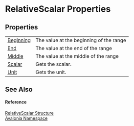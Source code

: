 # RelativeScalar Properties




## Properties
<table>
<tr>
<td><a href="P_Avalonia_RelativeScalar_Beginning">Beginning</a></td>
<td>The value at the beginning of the range</td>
</tr>
<tr>
<td><a href="P_Avalonia_RelativeScalar_End">End</a></td>
<td>The value at the end of the range</td>
</tr>
<tr>
<td><a href="P_Avalonia_RelativeScalar_Middle">Middle</a></td>
<td>The value at the middle of the range</td>
</tr>
<tr>
<td><a href="P_Avalonia_RelativeScalar_Scalar">Scalar</a></td>
<td>Gets the scalar.</td>
</tr>
<tr>
<td><a href="P_Avalonia_RelativeScalar_Unit">Unit</a></td>
<td>Gets the unit.</td>
</tr>
</table>

## See Also


#### Reference
<a href="T_Avalonia_RelativeScalar">RelativeScalar Structure</a>  
<a href="N_Avalonia">Avalonia Namespace</a>  
